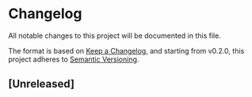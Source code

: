 # Changelog

All notable changes to this project will be documented in this file.

The format is based on [Keep a Changelog](https://keepachangelog.com/en/1.0.0/),
and starting from v0.2.0, this project adheres to [Semantic Versioning](https://semver.org/spec/v2.0.0.html).

## [Unreleased]
